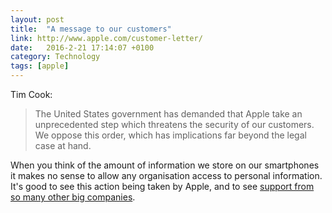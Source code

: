 ```yaml
---
layout: post
title:  "A message to our customers"
link: http://www.apple.com/customer-letter/
date:   2016-2-21 17:14:07 +0100
category: Technology
tags: [apple]
---
```


Tim Cook:

> The United States government has demanded that Apple take an unprecedented step which threatens the security of our customers. We oppose this order, which has implications far beyond the legal case at hand. 

When you think of the amount of information we store on our smartphones it makes no sense to allow any organisation access to personal information. It's good to see this action being taken by Apple, and to see [support from so many other big companies][support].

[support]:http://www.macworld.com/article/3034979/security/facebook-google-twitter-woz-trump-mcafee-snowden-and-more-take-sides-on-apple-vs-the-fbi.html
